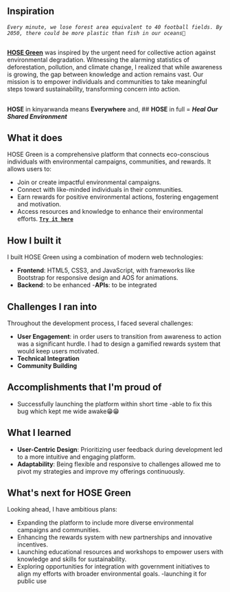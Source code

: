 ## Inspiration
_```Every minute, we lose forest area equivalent to 40 football fields. By 2050, there could be more plastic than fish in our oceans🥺```_
##
**[HOSE Green](https://ujpm.github.io/HOSE-Green/)** was inspired by the urgent need for collective action against environmental degradation. Witnessing the alarming statistics of deforestation, pollution, and climate change, I realized that while awareness is growing, the gap between knowledge and action remains vast. Our mission is to empower individuals and communities to take meaningful steps toward sustainability, transforming concern into action.
##
**HOSE** in kinyarwanda means **Everywhere** and, ##
**HOSE** in full = **_Heal Our Shared Environment_**

## What it does

HOSE Green is a comprehensive platform that connects eco-conscious individuals with environmental campaigns, communities, and rewards. It allows users to:
- Join or create impactful environmental campaigns.
- Connect with like-minded individuals in their communities.
- Earn rewards for positive environmental actions, fostering engagement and motivation.
- Access resources and knowledge to enhance their environmental efforts.
**[```Try it here```](https://ujpm.github.io/HOSE-Green/)**

## How I built it

I built HOSE Green using a combination of modern web technologies:
- **Frontend**: HTML5, CSS3, and JavaScript, with frameworks like Bootstrap for responsive design and AOS for animations.
- **Backend**: to be enhanced
-**APIs**: to be integrated

## Challenges I ran into

Throughout the development process, I faced several challenges:
- **User Engagement**: in order users to transition from awareness to action was a significant hurdle. I had to design a gamified rewards system that would keep users motivated.
- **Technical Integration**
- **Community Building**

## Accomplishments that I'm proud of

- Successfully launching the platform within short time
-able to fix this bug which kept me wide awake😁😁

## What I learned

- **User-Centric Design**: Prioritizing user feedback during development led to a more intuitive and engaging platform.
- **Adaptability**: Being flexible and responsive to challenges allowed me to pivot my strategies and improve my offerings continuously.

## What's next for HOSE Green
Looking ahead, I have ambitious plans:
- Expanding the platform to include more diverse environmental campaigns and communities.
- Enhancing the rewards system with new partnerships and innovative incentives.
- Launching educational resources and workshops to empower users with knowledge and skills for sustainability.
- Exploring opportunities for integration with government initiatives to align my efforts with broader environmental goals.
-launching it for public use